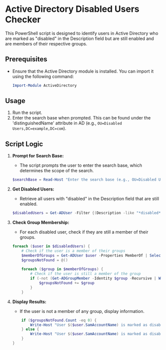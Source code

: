 # Active Directory Disabled Users Checker

This PowerShell script is designed to identify users in Active Directory who are marked as "disabled" in the Description field but are still enabled and are members of their respective groups.

## Prerequisites

- Ensure that the Active Directory module is installed. You can import it using the following command:

    ```powershell
    Import-Module ActiveDirectory
    ```

## Usage

1. Run the script.
2. Enter the search base when prompted. This can be found under the 'distinguishedName' attribute in AD (e.g., `OU=Disabled Users,DC=example,DC=com`).

## Script Logic

1. **Prompt for Search Base:**
   - The script prompts the user to enter the search base, which determines the scope of the search.

    ```powershell
    $searchBase = Read-Host "Enter the search base (e.g., OU=Disabled Users,DC=example,DC=com):"
    ```

2. **Get Disabled Users:**
   - Retrieve all users with "disabled" in the Description field that are still enabled.

    ```powershell
    $disabledUsers = Get-ADUser -Filter {(Description -like "*disabled*") -and (Enabled -eq $true)} -SearchBase $searchBase -Properties Description, MemberOf
    ```

3. **Check Group Membership:**
   - For each disabled user, check if they are still a member of their groups.

    ```powershell
    foreach ($user in $disabledUsers) {
        # Check if the user is a member of their groups
        $memberOfGroups = Get-ADUser $user -Properties MemberOf | Select-Object -ExpandProperty MemberOf
        $groupsNotFound = @()
        
        foreach ($group in $memberOfGroups) {
            # Check if the user is still a member of the group
            if (-not (Get-ADGroupMember -Identity $group -Recursive | Where-Object { $_.SamAccountName -eq $user.SamAccountName })) {
                $groupsNotFound += $group
            }
        }
    ```

4. **Display Results:**
   - If the user is not a member of any group, display information.

    ```powershell
        if ($groupsNotFound.Count -eq 0) {
            Write-Host "User $($user.SamAccountName) is marked as disabled but is still enabled and is a member of their groups."
        } else {
            Write-Host "User $($user.SamAccountName) is marked as disabled but is still enabled. Groups not found: $($groupsNotFound -join ', ')"
        }
    }
    ```
